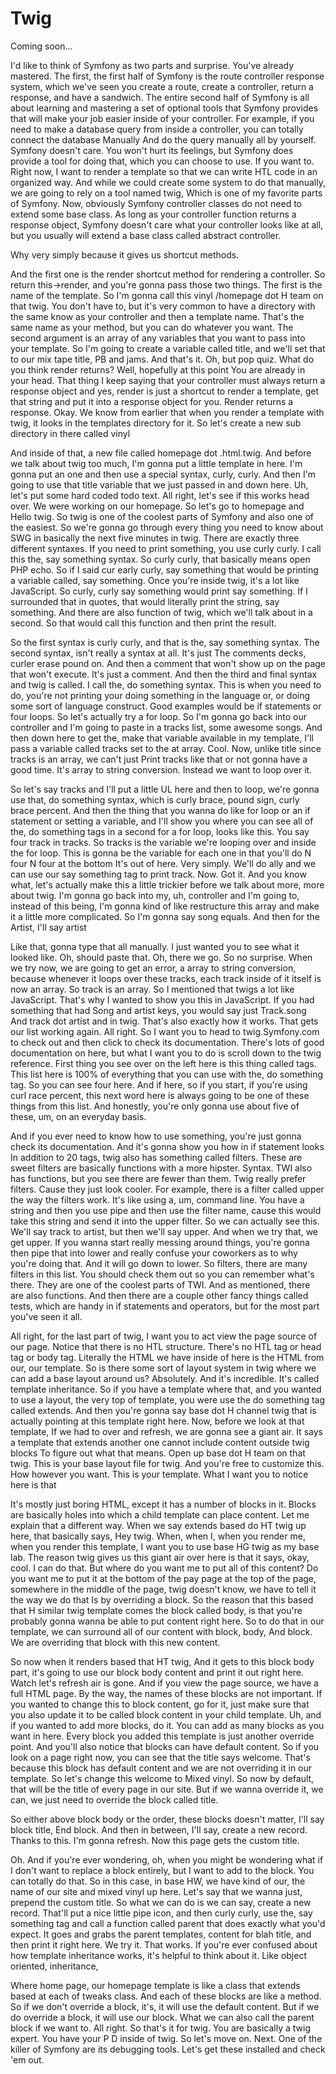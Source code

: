 # Twig

Coming soon...

I'd like to think of Symfony as two parts and surprise. You've already mastered. The
first, the first half of Symfony is the route controller response system, which we've
seen you create a route, create a controller, return a response, and have a sandwich.
The entire second half of Symfony is all about learning and mastering a set of
optional tools that Symfony provides that will make your job easier inside of your
controller. For example, if you need to make a database query from inside a
controller, you can totally connect the database Manually And do the query manually
all by yourself. Symfony doesn't care. You won't hurt its feelings, but Symfony does
provide a tool for doing that, which you can choose to use. If you want to. Right
now, I want to render a template so that we can write HTL code in an organized way.
And while we could create some system to do that manually, we are going to rely on a
tool named twig, Which is one of my favorite parts of Symfony. Now, obviously Symfony
controller classes do not need to extend some base class. As long as your controller
function returns a response object, Symfony doesn't care what your controller looks
like at all, but you usually will extend a base class called abstract controller.

Why very simply because it gives us shortcut methods.

And the first one is the render shortcut method for rendering a controller. So return
this->render, and you're gonna pass those two things. The first is the name of the
template. So I'm gonna call this vinyl /homepage dot H team on that twig. You don't
have to, but it's very common to have a directory with the same know as your
controller and then a template name. That's the same name as your method, but you can
do whatever you want. The second argument is an array of any variables that you want
to pass into your template. So I'm going to create a variable called title, and we'll
set that to our mix tape title, PB and jams. And that's it. Oh, but pop quiz. What do
you think render returns? Well, hopefully at this point You are already in your head.
That thing I keep saying that your controller must always return a response object
and yes, render is just a shortcut to render a template, get that string and put it
into a response object for you. Render returns a response. Okay. We know from earlier
that when you render a template with twig, it looks in the templates directory for
it. So let's create a new sub directory in there called vinyl

And inside of that, a new file called homepage dot .html.twig. And before we talk
about twig too much, I'm gonna put a little template in here. I'm gonna put an one
and then use a special syntax, curly, curly. And then I'm going to use that title
variable that we just passed in and down here. Uh, let's put some hard coded todo
text. All right, let's see if this works head over. We were working on our homepage.
So let's go to homepage and Hello twig. So twig is one of the coolest parts of
Symfony and also one of the easiest. So we're gonna go through every thing you need
to know about SWG in basically the next five minutes in twig. There are exactly three
different syntaxes. If you need to print something, you use curly curly. I call this
the, say something syntax. So curly curly, that basically means open PHP echo. So if
I said cur early curly, say something that would be printing a variable called, say
something. Once you're inside twig, it's a lot like JavaScript. So curly, curly say
something would print say something. If I surrounded that in quotes, that would
literally print the string, say something. And there are also function of twig, which
we'll talk about in a second. So that would call this function and then print the
result.

So the first syntax is curly curly, and that is the, say something syntax. The second
syntax, isn't really a syntax at all. It's just The comments decks, curler erase
pound on. And then a comment that won't show up on the page that won't execute. It's
just a comment. And then the third and final syntax and twig is called. I call the,
do something syntax. This is when you need to do, you're not printing your doing
something in the language or, or doing some sort of language construct. Good examples
would be if statements or four loops. So let's actually try a for loop. So I'm gonna
go back into our controller and I'm going to paste in a tracks list, some awesome
songs. And then down here to get the, make that variable available in my template,
I'll pass a variable called tracks set to the at array. Cool. Now, unlike title since
tracks is an array, we can't just Print tracks like that or not gonna have a good
time. It's array to string conversion. Instead we want to loop over it.

So let's say tracks and I'll put a little UL here and then to loop, we're gonna use
that, do something syntax, which is curly brace, pound sign, curly brace percent. And
then the thing that you wanna do like for loop or an if statement or setting a
variable, and I'll show you where you can see all of the, do something tags in a
second for a for loop, looks like this. You say four track in tracks. So tracks is
the variable we're looping over and inside the for loop. This is gonna be the
variable for each one in that you'll do N four N four at the bottom It's out of here.
Very simply. We'll do ally and we can use our say something tag to print track. Now.
Got it. And you know what, let's actually make this a little trickier before we talk
about more, more about twig. I'm gonna go back into my, uh, controller and I'm going
to, instead of this being, I'm gonna kind of like restructure this array and make it
a little more complicated. So I'm gonna say song equals. And then for the Artist,
I'll say artist

Like that, gonna type that all manually. I just wanted you to see what it looked
like. Oh, should paste that. Oh, there we go. So no surprise. When we try now, we are
going to get an error, a array to string conversion, because whenever it loops over
these tracks, each track inside of it itself is now an array. So track is an array.
So I mentioned that twigs a lot like JavaScript. That's why I wanted to show you this
in JavaScript. If you had something that had Song and artist keys, you would say just
Track.song And track dot artist and in twig. That's also exactly how it works. That
gets our list working again. All right. So I want you to head to twig.Symfony.com to
check out and then click to check its documentation. There's lots of good
documentation on here, but what I want you to do is scroll down to the twig
reference. First thing you see over on the left here is this thing called tags. This
list here is 100% of everything that you can use with the, do something tag. So you
can see four here. And if here, so if you start, if you're using curl race percent,
this next word here is always going to be one of these things from this list. And
honestly, you're only gonna use about five of these, um, on an everyday basis.

And if you ever need to know how to use something, you're just gonna check its
documentation. And it's gonna show you how in if statement looks In addition to 20
tags, twig also has something called filters. These are sweet filters are basically
functions with a more hipster. Syntax. TWI also has functions, but you see there are
fewer than them. Twig really prefer filters. Cause they just look cooler. For
example, there is a filter called upper the way the filters work. It's like using a,
um, command line. You have a string and then you use pipe and then use the filter
name, cause this would take this string and send it into the upper filter. So we can
actually see this. We'll say track to artist, but then we'll say upper. And when we
try that, we get upper. If you wanna start really messing around things, you're gonna
then pipe that into lower and really confuse your coworkers as to why you're doing
that. And it will go down to lower. So filters, there are many filters in this list.
You should check them out so you can remember what's there. They are one of the
coolest parts of TWI. And as mentioned, there are also functions. And then there are
a couple other fancy things called tests, which are handy in if statements and
operators, but for the most part you've seen it all.

All right, for the last part of twig, I want you to act view the page source of our
page. Notice that there is no HTL structure. There's no HTL tag or head tag or body
tag. Literally the HTML we have inside of here is the HTML from our, our template. So
is there some sort of layout system in twig where we can add a base layout around us?
Absolutely. And it's incredible. It's called template inheritance. So if you have a
template where that, and you wanted to use a layout, the very top of template, you
were use the do something tag called extends. And then you're gonna say base dot H
channel twig that is actually pointing at this template right here. Now, before we
look at that template, If we had to over and refresh, we are gonna see a giant air.
It says a template that extends another one cannot include content outside twig
blocks To figure out what that means. Open up base dot H team on that twig. This is
your base layout file for twig. And you're free to customize this. How however you
want. This is your template. What I want you to notice here is that

It's mostly just boring HTML, except it has a number of blocks in it. Blocks are
basically holes into which a child template can place content. Let me explain that a
different way. When we say extends based do HT twig up here, that basically says, Hey
twig. When, when I, when you render me, when you render this template, I want you to
use base HG twig as my base lab. The reason twig gives us this giant air over here is
that it says, okay, cool. I can do that. But where do you want me to put all of this
content? Do you want me to put it at the bottom of the pay page at the top of the
page, somewhere in the middle of the page, twig doesn't know, we have to tell it the
way we do that Is by overriding a block. So the reason that this based that H similar
twig template comes the block called body, is that you're probably gonna wanna be
able to put content right here. So to do that in our template, we can surround all of
our content with block, body, And block. We are overriding that block with this new
content.

So now when it renders based that HT twig, And it gets to this block body part, it's
going to use our block body content and print it out right here. Watch let's refresh
air is gone. And if you view the page source, we have a full HTML page. By the way,
the names of these blocks are not important. If you wanted to change this to block
content, go for it, just make sure that you also update it to be called block content
in your child template. Uh, and if you wanted to add more blocks, do it. You can add
as many blocks as you want in here. Every block you added this template is just
another override point. And you'll also notice that blocks can have default content.
So if you look on a page right now, you can see that the title says welcome. That's
because this block has default content and we are not overriding it in our template.
So let's change this welcome to Mixed vinyl. So now by default, that will be the
title of every page in our site. But if we wanna override it, we can, we just need to
override the block called title.

So either above block body or the order, these blocks doesn't matter, I'll say block
title, End block. And then in between, I'll say, create a new record. Thanks to this.
I'm gonna refresh. Now this page gets the custom title.

Oh. And if you're ever wondering, oh, when you might be wondering what if I don't
want to replace a block entirely, but I want to add to the block. You can totally do
that. So in this case, in base HW, we have kind of our, the name of our site and
mixed vinyl up here. Let's say that we wanna just, prepend the custom title. So what
we can do is we can say, create a new record. That'll put a nice little pipe icon,
and then curly curly, use the, say something tag and call a function called parent
that does exactly what you'd expect. It goes and grabs the parent templates, content
for blah title, and then print it right here. We try it. That works. If you're ever
confused about how template inheritance works, it's helpful to think about it. Like
object oriented, inheritance,

Where home page, our homepage template is like a class that extends based at each of
tweaks class. And each of these blocks are like a method. So if we don't override a
block, it's, it will use the default content. But if we do override a block, it will
use our block. What we can also call the parent block if we want to. All right. So
that's it for twig. You are basically a twig expert. You have your P D inside of
twig. So let's move on. Next. One of the killer of Symfony are its debugging tools.
Let's get these installed and check 'em out.

